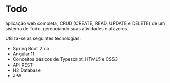 # Todo
 
aplicação web completa, CRUD (CREATE, READ, UPDATE e DELETE) de um sistema de Todo, gerenciando suas atividades e afazeres.

Utiliza-se as seguintes tecnologias:
 
* Spring Boot 2.x.x 
* Angular 11 
* Conceitos básicos de Typescript, HTML5 e CSS3  
* API REST
* H2 Database
* JPA
